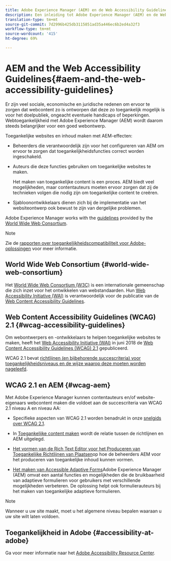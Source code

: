 ```yaml
---
title: Adobe Experience Manager (AEM) en de Web Accessibility Guidelines
description: Een inleiding tot Adobe Experience Manager (AEM) en de Web Accessibility Guidelines
translation-type: tm+mt
source-git-commit: 7d2996b425db3115851ad35a446ec6b2ed4a32f3
workflow-type: tm+mt
source-wordcount: '415'
ht-degree: 69%

---
```



# AEM and the Web Accessibility Guidelines{#aem-and-the-web-accessibility-guidelines}

Er zijn veel sociale, economische en juridische redenen om ervoor te zorgen dat webcontent zo is ontworpen dat deze zo toegankelijk mogelijk is voor het doelpubliek, ongeacht eventuele handicaps of beperkingen. Webtoegankelijkheid met Adobe Experience Manager (AEM) wordt daarom steeds belangrijker voor een goed webontwerp.

Toegankelijke websites en inhoud maken met AEM-effecten:

* Beheerders die verantwoordelijk zijn voor het configureren van AEM om ervoor te zorgen dat toegankelijkheidsfuncties correct worden ingeschakeld.

* Auteurs die deze functies gebruiken om toegankelijke websites te maken.

   Het maken van toegankelijke content is een proces. AEM biedt veel mogelijkheden, maar contentauteurs moeten ervoor zorgen dat zij de technieken volgen die nodig zijn om toegankelijke content te creëren.

* Sjabloonontwikkelaars dienen zich bij de implementatie van het websiteontwerp ook bewust te zijn van dergelijke problemen.

Adobe Experience Manager works with the [guidelines](#wcag-accessibility-guidelines) provided by the [World Wide Web Consortium](#world-wide-web-consortium).

>[!NOTE]
>
> Zie de [rapporten over toegankelijkheidscompatibiliteit voor Adobe-oplossingen](https://www.adobe.com/accessibility/compliance.html) voor meer informatie.

## World Wide Web Consortium {#world-wide-web-consortium}

Het [World Wide Web Consortium (W3C)](https://www.w3.org/) is een internationale gemeenschap die zich inzet voor het ontwikkelen van webstandaarden. Hun [Web Accessibility Initiative (WAI)](https://www.w3.org/WAI/) is verantwoordelijk voor de publicatie van de [Web Content Accessibility Guidelines](#wcag-accessibility-guidelines).

## Web Content Accessibility Guidelines (WCAG) 2.1 {#wcag-accessibility-guidelines}

Om webontwerpers en -ontwikkelaars te helpen toegankelijke websites te maken, heeft het [Web Accessibility Initiative (WAI)](https://www.w3.org/WAI/) in juni 2018 de [Web Content Accessibility Guidelines (WCAG) 2.1](https://www.w3.org/TR/WCAG/) gepubliceerd.

WCAG 2.1 bevat [richtlijnen (en bijbehorende succescriteria) voor toegankelijkheidsniveaus en de wijze waarop deze moeten worden nageleefd](https://www.w3.org/TR/WCAG/#conformance).

## WCAG 2.1 en AEM {#wcag-aem}

Met Adobe Experience Manager kunnen contentauteurs en/of website-eigenaars webcontent maken die voldoet aan de succescriteria van WCAG 2.1 niveau A en niveau AA:

* Specifieke aspecten van WCAG 2.1 worden benadrukt in onze [snelgids over WCAG 2.1](/help/managing/qg-wcag.md).

* In [Toegankelijke content maken](/help/sites-authoring/creating-accessible-content.md) wordt de relatie tussen de richtlijnen en AEM uitgelegd.

* [Het vormen van de Rich Text Editor voor het Produceren van Toegankelijke Richtlijnen van Plaatsen](/help/sites-administering/rte-accessible-content.md)op hoe de beheerders AEM voor het produceren van toegankelijke inhoud kunnen vormen.

* [Het maken van Accessible Adaptive Forms](/help/forms/using/creating-accessible-adaptive-forms.md)Adobe Experience Manager (AEM) omvat een aantal functies en mogelijkheden die de bruikbaarheid van adaptieve formulieren voor gebruikers met verschillende mogelijkheden verbeteren. De oplossing helpt ook formulierauteurs bij het maken van toegankelijke adaptieve formulieren.

>[!NOTE]
> 
>Wanneer u uw site maakt, moet u het algemene niveau bepalen waaraan u uw site wilt laten voldoen.

## Toegankelijkheid in Adobe {#accessibility-at-adobe}

Ga voor meer informatie naar het [Adobe Accessibility Resource Center](https://www.adobe.com/accessibility/).

